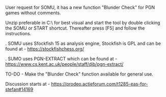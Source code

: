 User request for SOMU, it has a new function "Blunder Check" for PGN games without comments.

Unzip preferable in C:\ for best visual and start the tool by double clicking the SOMU or START shortcut. Thereafter press [F5] and follow the instructions.

. SOMU uses Sfockfish 15 as analysis engine, Stockfish is GPL and can be found at - https://stockfishchess.org/

. SUMO uses PGN-EXTRACT which can be found at - https://www.cs.kent.ac.uk/people/staff/djb/pgn-extract/

TO-DO - Make the "Blunder Check" function available for general use.

Discussion starts at - https://prodeo.actieforum.com/t1285-eas-for-stefan#14169
